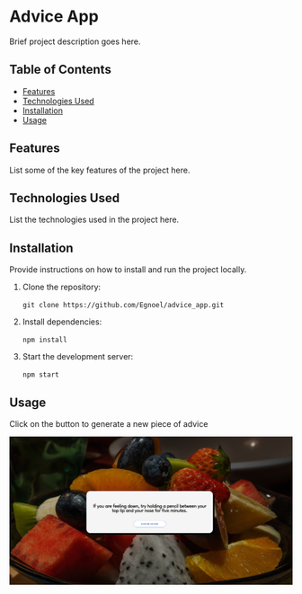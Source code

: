 # Advice App

Brief project description goes here.

## Table of Contents

- [Features](#features)
- [Technologies Used](#technologies-used)
- [Installation](#installation)
- [Usage](#usage)

## Features

List some of the key features of the project here.

## Technologies Used

List the technologies used in the project here.

## Installation

Provide instructions on how to install and run the project locally.

1. Clone the repository:

   `git clone https://github.com/Egnoel/advice_app.git`

2. Install dependencies:

   `npm install`

3. Start the development server:

   `npm start`

## Usage

Click on the button to generate a new piece of advice

![Advice_app](/src/images/advice.png)
